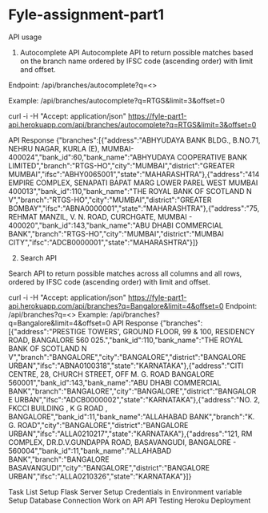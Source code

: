 # Fyle-assignment-part1
API usage
1) Autocomplete API Autocomplete API to return possible matches based on the branch name ordered by IFSC code (ascending order) with limit and offset.

Endpoint: /api/branches/autocomplete?q=<>

Example: /api/branches/autocomplete?q=RTGS&limit=3&offset=0

curl -i -H "Accept: application/json" https://fyle-part1-api.herokuapp.com/api/branches/autocomplete?q=RTGS&limit=3&offset=0

API Response
{"branches":[{"address":"ABHYUDAYA BANK BLDG., B.NO.71, NEHRU NAGAR, KURLA (E), MUMBAI-400024","bank_id":60,"bank_name":"ABHYUDAYA COOPERATIVE BANK LIMITED","branch":"RTGS-HO","city":"MUMBAI","district":"GREATER MUMBAI","ifsc":"ABHY0065001","state":"MAHARASHTRA"},{"address":"414 EMPIRE COMPLEX, SENAPATI BAPAT MARG LOWER PAREL WEST MUMBAI 400013","bank_id":110,"bank_name":"THE ROYAL BANK OF SCOTLAND N V","branch":"RTGS-HO","city":"MUMBAI","district":"GREATER BOMBAY","ifsc":"ABNA0000001","state":"MAHARASHTRA"},{"address":"75, REHMAT MANZIL, V. N. ROAD, CURCHGATE, MUMBAI - 400020","bank_id":143,"bank_name":"ABU DHABI COMMERCIAL BANK","branch":"RTGS-HO","city":"MUMBAI","district":"MUMBAI CITY","ifsc":"ADCB0000001","state":"MAHARASHTRA"}]}

2) Search API

Search API to return possible matches across all columns and all rows, ordered by IFSC code (ascending order) with limit and offset.

curl -i -H "Accept: application/json" https://fyle-part1-api.herokuapp.com/api/branches?q=Bangalore&limit=4&offset=0
Endpoint: /api/branches?q=<>
Example: /api/branches?q=Bangalore&limit=4&offset=0
API Response
{"branches":[{"address":"PRESTIGE TOWERS', GROUND FLOOR, 99 & 100, RESIDENCY ROAD, BANGALORE 560 025.","bank_id":110,"bank_name":"THE ROYAL BANK OF SCOTLAND N V","branch":"BANGALORE","city":"BANGALORE","district":"BANGALORE URBAN","ifsc":"ABNA0100318","state":"KARNATAKA"},{"address":"CITI CENTRE, 28, CHURCH STREET, OFF M. G. ROAD BANGALORE 560001","bank_id":143,"bank_name":"ABU DHABI COMMERCIAL BANK","branch":"BANGALORE","city":"BANGALORE","district":"BANGALORE URBAN","ifsc":"ADCB0000002","state":"KARNATAKA"},{"address":"NO. 2, FKCCI BUILDING , K G ROAD , BANGALORE","bank_id":11,"bank_name":"ALLAHABAD BANK","branch":"K. G. ROAD","city":"BANGALORE","district":"BANGALORE URBAN","ifsc":"ALLA0210217","state":"KARNATAKA"},{"address":"121, RM COMPLEX, DR.D.V.GUNDAPPA ROAD, BASAVANGUDI, BANGALORE - 560004","bank_id":11,"bank_name":"ALLAHABAD BANK","branch":"BANGALORE BASAVANGUDI","city":"BANGALORE","district":"BANGALORE URBAN","ifsc":"ALLA0210326","state":"KARNATAKA"}]}

Task List
 Setup Flask Server
 Setup Credentials in Environment variable
 Setup Database Connection
 Work on API
 API Testing
 Heroku Deployment
